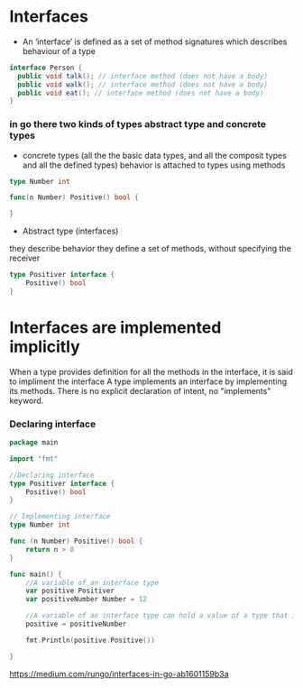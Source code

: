 # Interfaces

* An ‘interface’ is  defined as a set of method signatures which describes behaviour of a type

```java
interface Person {
  public void talk(); // interface method (does not have a body)
  public void walk(); // interface method (does not have a body)
  public void eat(); // interface method (does not have a body)
}
```

### in go there two kinds of types abstract type and concrete types

* concrete types (all the the basic data types, and all the composit types and all the defined types)
behavior is attached to types using methods

```go
type Number int

func(n Number) Positive() bool {

}

```

* Abstract type (interfaces)

they describe behavior
they define a set of methods, without specifying the receiver

```go
type Positiver interface {
	Positive() bool
}
```

# Interfaces are implemented implicitly
 When a type provides definition for all the methods in the interface, it is said to impliment the interface
A type implements an interface by implementing its methods. There is no explicit declaration of intent, no "implements" keyword.

### Declaring interface

```go
package main

import "fmt"

//Declaring interface
type Positiver interface {
	Positive() bool
}

// Implementing interface
type Number int

func (n Number) Positive() bool {
	return n > 0
}

func main() {
	//A variable of an interface type
	var positive Positiver
	var positiveNumber Number = 12

	//A variable of an interface type can hold a value of a type that implements the interface.
	positive = positiveNumber

	fmt.Println(positive.Positive())

}


```

https://medium.com/rungo/interfaces-in-go-ab1601159b3a